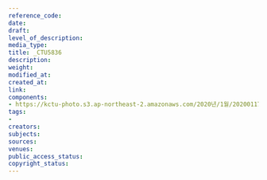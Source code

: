 ```yaml
---
reference_code: 
date: 
draft: 
level_of_description: 
media_type: 
title: _CTU5836
description: 
weight: 
modified_at: 
created_at: 
link: 
components:
- https://kctu-photo.s3.ap-northeast-2.amazonaws.com/2020년/1월/20200117_경마기수+문중원+열사+문재해결+촉구+오체투지+1일차/_CTU5836.jpg
tags:
- 
creators: 
subjects: 
sources: 
venues: 
public_access_status: 
copyright_status: 
---
```

